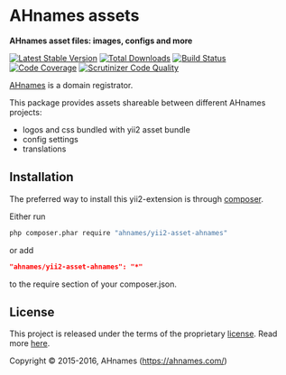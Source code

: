 AHnames assets
==============

**AHnames asset files: images, configs and more**

[![Latest Stable Version](https://poser.pugx.org/ahnames/yii2-asset-ahnames/v/stable)](https://packagist.org/packages/ahnames/yii2-asset-ahnames)
[![Total Downloads](https://poser.pugx.org/ahnames/yii2-asset-ahnames/downloads)](https://packagist.org/packages/ahnames/yii2-asset-ahnames)
[![Build Status](https://img.shields.io/travis/ahnames/yii2-asset-ahnames.svg)](https://travis-ci.org/ahnames/yii2-asset-ahnames)
[![Code Coverage](https://scrutinizer-ci.com/g/ahnames/yii2-asset-ahnames/badges/coverage.png?b=master)](https://scrutinizer-ci.com/g/ahnames/yii2-asset-ahnames/?branch=master)
[![Scrutinizer Code Quality](https://scrutinizer-ci.com/g/ahnames/yii2-asset-ahnames/badges/quality-score.png?b=master)](https://scrutinizer-ci.com/g/ahnames/yii2-asset-ahnames/?branch=master)

[AHnames](https://ahnames.com) is a domain registrator.

This package provides assets shareable between different AHnames projects:

- logos and css bundled with yii2 asset bundle
- config settings
- translations

## Installation

The preferred way to install this yii2-extension is through [composer](http://getcomposer.org/download/).

Either run

```sh
php composer.phar require "ahnames/yii2-asset-ahnames"
```

or add

```json
"ahnames/yii2-asset-ahnames": "*"
```

to the require section of your composer.json.

## License

This project is released under the terms of the proprietary [license](LICENSE).
Read more [here](https://en.wikipedia.org/wiki/Proprietary_software).

Copyright © 2015-2016, AHnames (https://ahnames.com/)

